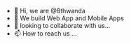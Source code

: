- 👋 Hi, we are @8thwanda
- 👀 We build Web App and Mobile Apps
- 💞️ looking to collaborate with us...
- 📫 How to reach us ...

<!---
8thwanda/8thwanda is a ✨ special ✨ repository because its `README.md` (this file) appears on your GitHub profile.
You can click the Preview link to take a look at your changes.
--->
